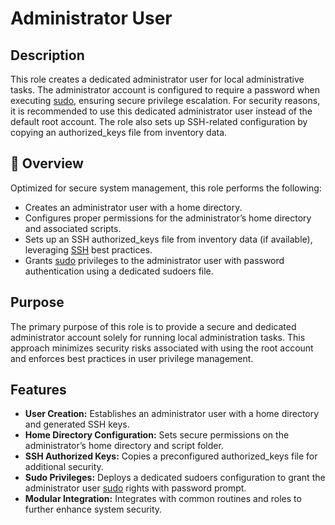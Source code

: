 # Administrator User

## Description

This role creates a dedicated administrator user for local administrative tasks. The administrator account is configured to require a password when executing [sudo](https://en.wikipedia.org/wiki/Sudo), ensuring secure privilege escalation. For security reasons, it is recommended to use this dedicated administrator user instead of the default root account. The role also sets up SSH-related configuration by copying an authorized_keys file from inventory data.

## 📌 Overview

Optimized for secure system management, this role performs the following:
- Creates an administrator user with a home directory.
- Configures proper permissions for the administrator’s home directory and associated scripts.
- Sets up an SSH authorized_keys file from inventory data (if available), leveraging [SSH](https://en.wikipedia.org/wiki/Secure_Shell) best practices.
- Grants [sudo](https://en.wikipedia.org/wiki/Sudo) privileges to the administrator user with password authentication using a dedicated sudoers file.

## Purpose

The primary purpose of this role is to provide a secure and dedicated administrator account solely for running local administration tasks. This approach minimizes security risks associated with using the root account and enforces best practices in user privilege management.

## Features

- **User Creation:** Establishes an administrator user with a home directory and generated SSH keys.
- **Home Directory Configuration:** Sets secure permissions on the administrator’s home directory and script folder.
- **SSH Authorized Keys:** Copies a preconfigured authorized_keys file for additional security.
- **Sudo Privileges:** Deploys a dedicated sudoers configuration to grant the administrator user [sudo](https://en.wikipedia.org/wiki/Sudo) rights with password prompt.
- **Modular Integration:** Integrates with common routines and roles to further enhance system security.
